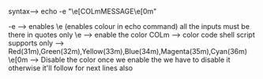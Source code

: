 syntax--> echo -e "\e[COLmMESSAGE\e[0m"

-e --> enables \e (enables colour in echo command)
all the inputs must be there in quotes only
\e --> enable the color
COLm --> color code
    shell script supports only --> Red(31m),Green(32m),Yellow(33m),Blue(34m),Magenta(35m),Cyan(36m)
\e[0m --> Disable the color
    once we enable the we have to disable it otherwise it'll follow for next lines also